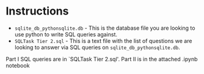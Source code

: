 # Instructions

- `sqlite_db_pythonsqlite.db` - This is the database file you are looking to use python to write SQL queries against.
- `SQLTask Tier 2.sql` - This is a text file with the list of questions we are looking to answer via SQL queries on `sqlite_db_pythonsqlite.db`. 

Part I SQL queries are in `SQLTask Tier 2.sql'.
Part II is in the attached .ipynb notebook
